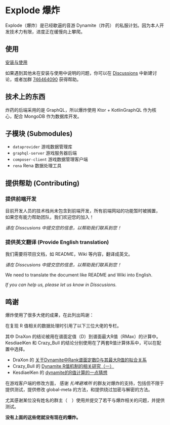 # Explode 爆炸

Explode（爆炸）是已经歇逼的音游 Dynamite（炸药） 的私服计划。因为本人开发技术力有限，进度正在缓慢向上攀爬。

## 使用

[安装与使用](https://github.com/Dyfused/Explode-Kotlin/wiki/Installation-CN)

如果遇到其他未在安装与使用中说明的问题，你可以在 [Discussions](https://github.com/Dyfused/Explode-Kotlin/discussions) 中新建讨论，或者加群 [746464090](https://jq.qq.com/?_wv=1027&k=KgGAtymy) 获得帮助。

## 技术上的东西

炸药的后端采用的是 GraphQL，所以爆炸使用 Ktor + KotlinGraphQL 作为核心，配合 MongoDB 作为数据库开发。

## 子模块 (Submodules)

- `dataprovider` 游戏数据管理库
- `graphql-server` 游戏服务器后端
- `composer-client` 游戏数据管理客户端
- `rena` Rena 数据处理工具

## 提供帮助 (Contributing)

### 提供前端开发

目前开发人员的技术栈尚未包含到前端开发，所有前端网站的功能暂时被搁置，
如果您有能力帮助团队，我们欢迎您的加入！

*请在 Disscusions 中提交您的信息，以帮助我们联系到您！*

### 提供英文翻译 (Provide English translation)

我们需要将项目文档，如 README，Wiki 等内容，翻译成英文。

*请在 Disscusions 中提交您的信息，以帮助我们联系到您！*

We need to translate the document like README and Wiki into English.

*If you can help us, please let us know in Disscusions.*

## 鸣谢

爆炸使用了很多大佬的成果，在此列出鸣谢：

在复现 R 值相关的数据处理时引用了以下三位大佬的专栏。

其中 DraXon 的结论被用在谱面定值（D）到谱面最大R值（RMax）的计算中。
KesdiaelKen 和 Crazy_Bull 的结论分别使用在了两套R值计算体系中，可以在配置中选择。

- DraXon 的 [关于Dynamite中Rank谱面定数D与其最大R值的拟合关系](https://www.bilibili.com/read/cv17024921)
- Crazy_Bull 的 [Dynamite R值机制的相关研究（一）](https://www.bilibili.com/read/cv16847763)
- KesdiaelKen 的 [dynamite的R值计算的一点猜想](https://www.bilibili.com/read/cv4890428)

在游戏客户端的修改方面， 感谢 *扎啤避难所* 的群友对爆炸的支持，包括但不限于提供测试，提供修改 global-meta 的方法，和提供绕过加密与解密的方法。

尤其感谢某位没有姓名的群主（　）使用并提交了若干与爆炸相关的问题，并提供测试。

**没有上面的这些佬就没有现在的爆炸。**